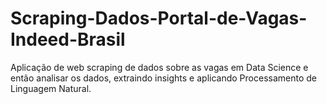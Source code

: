 # Scraping-Dados-Portal-de-Vagas-Indeed-Brasil
Aplicação de web scraping de dados sobre as vagas em Data Science e então analisar os dados, extraindo insights e aplicando Processamento de Linguagem Natural.
